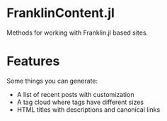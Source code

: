 # FranklinContent.jl
Methods for working with Franklin.jl based sites.

# Features
Some things you can generate:
- A list of recent posts with customization
- A tag cloud where tags have different sizes
- HTML titles with descriptions and canonical links
